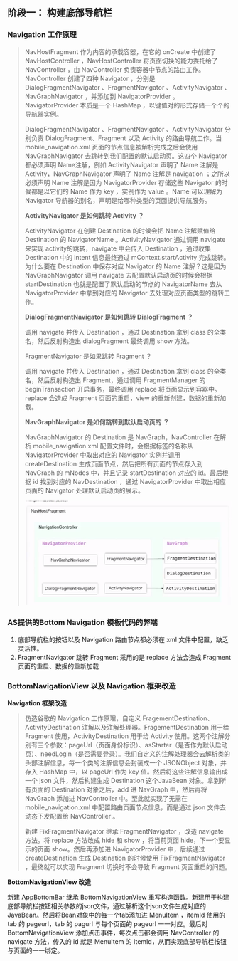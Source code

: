 ## 阶段一： 构建底部导航栏

### Navigation 工作原理

> NavHostFragment 作为内容的承载容器，在它的 onCreate 中创建了 NavHostController ，NavHostController 将页面切换的能力委托给了NavController ，由 NavController 负责容器中节点的路由工作。NavController 创建了四种 Navigator ，分别是 DialogFragmentNavigator 、FragmentNavigator 、ActivityNavigator 、NavGraphNavigator ，并添加到 NavigatorProvider 。NavigatorProvider 本质是一个 HashMap ，以键值对的形式存储一个个的导航器实例。
>
> DialogFragmentNavigator 、FragmentNavigator 、ActivityNavigator 分别负责 DialogFragment、Fragment 以及 Activity 的路由导航工作。当 mobile_navigation.xml 页面的节点信息被解析完成之后会使用 NavGraphNavigator 去跳转到我们配置的默认启动页。这四个 Navigator 都必须声明 Name注解，例如 ActivityNavigator 声明了 Name 注解是 Activity，NavGraphNavigator 声明了 Name 注解是 navigation ；之所以必须声明 Name 注解是因为 NavigatorProvider 存储这些 Navigator 的时候都是以它们的 Name 作为 key ，实例作为 value 。Name 可以理解为 Navigator 导航器的别名，声明是给哪种类型的页面提供导航服务。
>
> **ActivityNavigator 是如何跳转 Activity ？**
>
> ActivityNavigator 在创建 Destination 的时候会把 Name 注解赋值给 Destination 的 NavigatorName 。ActivityNavigator 通过调用 navigate 来实现 activity的跳转，navigate 中会传入 Destination ，通过收集 Destination 中的 intent 信息最终通过 mContext.startActivity 完成跳转。为什么要在 Destination 中保存对应 Navigator 的 Name 注解？这是因为 NavGraphNavigator 调用 navigate 去配置默认启动页的时候会根据 startDestination 也就是配置了默认启动的节点的 NavigatorName 去从 NavigatorProvider 中拿到对应的 Navigator 去处理对应页面类型的跳转工作。
>
> **DialogFragmentNavigator 是如何跳转 DialogFragment ？**
>
> 调用 navigate 并传入 Destination ，通过 Destination 拿到 class 的全类名，然后反射构造出 dialogFragment 最终调用 show 方法。
>
> FragmentNavigator 是如果跳转 Fragment ？
>
> 调用 navigate 并传入 Destination ，通过 Destination 拿到 class 的全类名，然后反射构造出 Fragment，通过调用 FragmentManager 的 beginTransaction 开启事务，最终调用 replace 将页面显示到容器中。replace 会造成 Fragment 页面的重启，view 的重新创建，数据的重新加载。
>
> **NavGraphNavigator 是如何跳转到默认启动页的 ？**
>
> NavGraphNavigator 的 Destination 是 NavGraph，NavController 在解析 mobile_navigation.xml 配置文件时，会根据标签的名称从 NavigatorProvider  中取出对应的 Navigator 实例并调用 createDestination 生成页面节点，然后把所有页面的节点存入到 NavGraph 的 mNodes 中，并且记录 startDestination 对应的 id。最后根据 id 找到对应的 NavDestination ，通过 NavigatorProvider 中取出相应页面的 Navigator 处理默认启动页的展示。
>
> <img src="images/image-20211124161332631.png" alt="image-20211124161332631" style="zoom: 67%;" />

### AS提供的Bottom Navigation 模板代码的弊端

1. 底部导航栏的按钮以及 Navigation 路由节点都必须在 xml 文件中配置，缺乏灵活性。
2. FragmentNavigator 跳转 Fragment 采用的是 replace 方法会造成 Fragment 页面的重启、数据的重新加载

### BottomNavigationView 以及 Navigation 框架改造

**Navigation 框架改造**

> 仿造谷歌的 Navigation 工作原理，自定义 FragementDestination、ActivityDestination 注解以及注解处理器。FragementDestination 用于给 Fragment 使用，ActivityDestination 用于给 Activity 使用。这两个注解分别有三个参数：pageUrl（页面身份标识）、asStarter（是否作为默认启动页）、needLogin（是否需要登录）。我们自定义的注解处理器会去解析类的头部注解信息，每一个类的注解信息会封装成一个 JSONObject 对象，并存入 HashMap 中，以 pageUrl 作为 key 值。然后将这些注解信息输出成一个 json 文件，然后构建生成 Destination 这个JavaBean 对象。拿到所有页面的 Destination 对象之后，add 进 NavGraph 中，然后再将 NavGraph 添加进 NavController 中。至此就实现了无需在 mobile_navigation.xml 中配置路由页面节点信息，而是通过 json 文件去动态下发配置给 NavController 。
>
> 新建 FixFragmentNavigator 继承 FragmentNavigator ，改造 navigate 方法。将 replace 方法改成 hide 和 show ，将当前页面 hide，下一个要显示的页面 show。然后再添加进 NavigatorProvider 中，后续通过 createDestination 生成 Destination 的时候使用 FixFragmentNavigator ，最终就可以实现 Fragment 切换时不会导致 Fragment 页面重启的问题。

**BottomNavigationView 改造**

新建 AppBottomBar 继承 BottomNavigationView 重写构造函数。新建用于构建底部导航栏按钮相关参数的json文件，通过解析这个json文件生成对应的JavaBean。然后将Bean对象中的每一个tab添加进 MenuItem ，itemId 使用的 tab 的 pageurl，tab 的 pagurl 与每个页面的 pageurl 一一对应。最后对 BottomNavigationView 添加点击事件，每次点击都会调用 NavController 的 navigate 方法，传入的 id 就是 MenuItem 的 ItemId，从而实现底部导航栏按钮与页面的一一绑定。